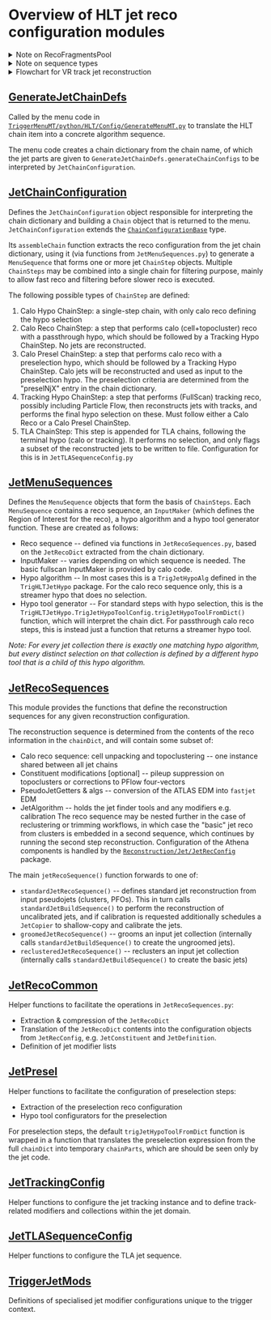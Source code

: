 Overview of HLT jet reco configuration modules
=====

<details>
<summary>Note on RecoFragmentsPool</summary>

As an intermediate step before the new job configuration (see https://atlassoftwaredocs.web.cern.ch/guides/ca_configuration/) is fully adopted, the [`RecoFragmentsPool`](https://gitlab.cern.ch/atlas/athena/-/blob/main/Trigger/TriggerCommon/TriggerMenuMT/python/HLT/Menu/MenuComponents.py) construct is used to avoid duplication of algorithms within AlgSequences. This is used as follows. Wherever a function returning a sequence is called, the call should be made through the following expression:
```
mySequence = RecoFragmentsPool.retrieve( seqGenerator, configFlags, **kwargs )
```
where `seqGenerator` is a function that will return the desired sequence type, and must receive a one positional argument (`configFlags`) and an arbitrary number of keyword arguments (`**kwargs`). Internally, `RecoFragmentsPool` will cache the result, mapping it to the input arguments. Consequently, the kwargs must be hashable types (basically, no dicts). In the jet trigger configuration code, we frequently use the `**` operator to convert between dicts and kwargs.

</details>

<details>
<summary>Note on sequence types</summary>

The trigger algorithm sequencing is controlled by sequences and filter algorithms. For a more detailed description of how this functions, see e.g. [these slides](https://cds.cern.ch/record/2642559?ln=en).

Essentially, two types of sequence are used:
* parOR: executes all children in parallel and returns the result of an OR over these as its filter decision -- used for reco algorithms
* seqAND: executes all children in sequence and returns the result of an AND over these as its filter decision -- used to activate/deactivate subsequences.
An algorithm may be a child of multiple sequences, but will only execute once.

These are used as depicted in the diagram below. Each step is built with an OR that executes all filters for the step (e.g. these could be electron & muon legs of an e/mu chain). The filters return a pass/fail decision based on preceding hypos. Then the main OR attempts to execute all substeps in parallel. The same filter algorithms are placed in ANDs within each substep, so they block execution if the filter criterion failed (Filter A). Results from the hypos are passed to the next step.

```mermaid
graph LR;

  topAND[Step 1 AND]:::and --> prefiltOR[Prefilter OR]:::or

  subgraph step1[Step 1]

    prefiltOR --> filtA(Filter A):::filterfail
    prefiltOR --> filtB(Filter B):::filterpass

    topAND --> stepOR[Main OR]:::or
    stepOR --> seqA[AND A]:::and
    stepOR --> seqB[AND B]:::and

    subgraph Substep A
      seqA --> filtA2(Filter A):::filterfail
      filtA2 -.->|blocks| orA[OR A]:::or
      orA -.->recoA([Reco A]):::reco
      orA -.-> hypoA([Hypo A]):::hypo
    end
  
    subgraph Substep B
      seqB --> filtB2(Filter B):::filterpass
      filtB2 --> orB[OR B]:::or
      orB --> recoB([Reco B]):::reco
      orB --> hypoB([Hypo B]):::hypo
    end
  
  end

  classDef filterpass fill:#0d0;
  classDef filterfail fill:#d00;

  classDef reco fill:#ffa;
  classDef hypo fill:#faa;
  
  classDef or fill:#0ff;
  classDef and fill:#f0f;
```

This scheduling is basically handled by menu construction. As a rule of thumb, we use a `seqAND` as the basis for every `MenuSequence`, and `parOR` for all reconstruction sequences.

</details>

<details>
<summary> Flowchart for VR track jet reconstruction</summary>

Variable Radius (VR) track jets are useful in b-tagging of large-R jets. A large-R jet can be b-tagged by performing b-tagging on the VR track jets associated with it. The association method that is commonly used is ghost association.

The flowchart that follows details the steps in VR track jet reconstruction. The logic behind the steps is as follows: In order to reconstruct a jet, we need a `JetDefinition`. The JetDefinition requires an input constituent, which in this case would be the primary vertex tracks. So we need to perform track selection to get the required tracks. Using these tracks we create a VR track jet JetDefinition, which is then used to create VR track jet reconstruction sequence.

```mermaid
flowchart TD;

	subgraph JetRecToolsConfig.py
		PV0TrkInputCont[/Pre reqs: JetSelectedTracks_ftf, HLT_IDVertex_FS/]
		TVA["Use TrackVertexAssociationTool (TVA) <br> on these tracks and vertices"]
		PV0TrkInputCont--getPV0TrackVertexAssoAlg-->TVA
		PV0TrkSelAlg[Use PV0TrackSelectionAlg <br> on same tracks and vertices with the TVA]
		TVA-- getPV0TrackSelAlg-->PV0TrkSelAlg
	end

	subgraph JetTrackingConfig.py
		TrkRecoSeq[Set up reco sequence <br> for standard tracks]
		TrkOutCont[/JetSelectedTracks_ftf/]
		TrkOutCont-->PV0TrkInputCont
		TrkRecoSeq-->TrkOutCont
		TrkTool_And_Alg[Get TVA Tool & <br> PV0TrackSelectionAlg]
		TVA-->TrkTool_And_Alg
		TrkOutCont-.-TrkTool_And_Alg
		PV0TrkSelAlg-->TrkTool_And_Alg
		TrkTool_And_Alg --Add the tool and alg to reco seq-->PV0TrkOutCont
		PV0TrkOutCont[/Output Container: PV0JetSelectedTracks_ftf/]
	end

	subgraph defineVRTrackJets
		InputConstit[/"JetInputConstit: PV0Track <br> (xAOD type TrackParticle)"/]
		PV0TrkOutCont--Source Container -->InputConstit
		Parameters[/Rmax, Rmin, VR mass scale, min pt, etc./]
		JetDef[Create JetDefinition for VR track jets]
		Parameters --> JetDef
		InputConstit-->JetDef
	end

	subgraph VRJetRecoSequence
		VRJetRecoSeqEmpty[Empty reco sequence]
		VRJetDef[JetDefinition for VR track jets]
		VRJetRecoSeqEmpty-->VRJetDef
		JetDef-->VRJetDef
		SolveDependencies[Resolve dependencies of JetDefinition <br> using `solveDependencies`]
		VRJetDef-->SolveDependencies
		ConstitPJAlg[Get constituent PseudoJet alg <br> & add it to reco sequence]
		SolveDependencies-->ConstitPJAlg
		UpdateAttrib[Update name of pseudo jet container <br> in JetDefinition <br> that will be used in jet finding]
		ConstitPJAlg-->UpdateAttrib
		VRTrkJetRecoSeq[Get VR track jet reco alg <br> & add it to the reco sequence]
		ReturnObj[Return reco seq, jet def]
		VRTrkJetRecoSeq-->ReturnObj
	end

	subgraph JetRecConfig.py
		JetRecAlg["Call getJetRecAlg <br> which sets up jet building with fastjet <br> (internally calls JetClusterer)"]
		UpdateAttrib-.Updated JetDef.->JetRecAlg
		JetRecAlg-->VRTrkJetRecoSeq
	end

```
</details>

[GenerateJetChainDefs](../GenerateJetChainDefs.py)
-----

Called by the menu code in [`TriggerMenuMT/python/HLT/Config/GenerateMenuMT.py`](../../Config/GenerateMenuMT.py) to translate the HLT chain item into a concrete algorithm sequence.

The menu code creates a chain dictionary from the chain name, of which the jet parts are given to `GenerateJetChainDefs.generateChainConfigs` to be interpreted by `JetChainConfiguration`.

[JetChainConfiguration](../JetChainConfiguration.py)
-----

Defines the `JetChainConfiguration` object responsible for interpreting the chain dictionary and building a `Chain` object that is returned to the menu. `JetChainConfiguration` extends the [`ChainConfigurationBase`](../../Config/ChainConfigurationBase.py) type.

Its `assembleChain` function extracts the reco configuration from the jet chain dictionary, using it (via functions from `JetMenuSequences.py`) to generate a `MenuSequence` that forms one or more jet `ChainStep` objects. Multiple `ChainSteps` may be combined into a single chain for filtering purpose, mainly to allow fast reco and filtering before slower reco is executed.

The following possible types of `ChainStep` are defined:
1. Calo Hypo ChainStep: a single-step chain, with only calo reco defining the hypo selection
2. Calo Reco ChainStep: a step that performs calo (cell+topocluster) reco with a passthrough hypo, which should be followed by a Tracking Hypo ChainStep. No jets are reconstructed.
3. Calo Presel ChainStep: a step that performs calo reco with a preselection hypo, which should be followed by a Tracking Hypo ChainStep. Calo jets will be reconstructed and used as input to the preselection hypo. The preselection criteria are determined from the "preselNjX" entry in the chain dictionary.
4. Tracking Hypo ChainStep: a step that performs (FullScan) tracking reco, possibly including Particle Flow, then reconstructs jets with tracks, and performs the final hypo selection on these. Must follow either a Calo Reco or a Calo Presel ChainStep.
5. TLA ChainStep: This step is appended for TLA chains, following the terminal hypo (calo or tracking). It performs no selection, and only flags a subset of the reconstructed jets to be written to file. Configuration for this is in `JetTLASequenceConfig.py`

[JetMenuSequences](../JetMenuSequences.py)
-----

Defines the `MenuSequence` objects that form the basis of `ChainSteps`. Each `MenuSequence` contains a reco sequence, an `InputMaker` (which defines the Region of Interest for the reco), a hypo algorithm and a hypo tool generator function. These are created as follows:
* Reco sequence -- defined via functions in `JetRecoSequences.py`, based on the `JetRecoDict` extracted from the chain dictionary.
* InputMaker -- varies depending on which sequence is needed. The basic fullscan InputMaker is provided by calo code.
* Hypo algorithm -- In most cases this is a `TrigJetHypoAlg` defined in the `TrigHLTJetHypo` package. For the calo reco sequence only, this is a streamer hypo that does no selection.
* Hypo tool generator -- For standard steps with hypo selection, this is the `TrigHLTJetHypo.TrigJetHypoToolConfig.trigJetHypoToolFromDict()` function, which will interpret the chain dict. For passthrough calo reco steps, this is instead just a function that returns a streamer hypo tool.

*Note: For every jet collection there is exactly one matching hypo algorithm, but every distinct selection on that collection is defined by a different hypo tool that is a child of this hypo algorithm.*

[JetRecoSequences](../JetRecoSequences.py)
-----

This module provides the functions that define the reconstruction sequences for any given reconstruction configuration.

The reconstruction sequence is determined from the contents of the reco information in the `chainDict`, and will contain some subset of:
* Calo reco sequence: cell unpacking and topoclustering -- one instance shared between all jet chains
* Constituent modifications [optional] -- pileup suppression on topoclusters or corrections to PFlow four-vectors
* PseudoJetGetters & algs -- conversion of the ATLAS EDM into `fastjet` EDM
* JetAlgorithm -- holds the jet finder tools and any modifiers e.g. calibration
The reco sequence may be nested further in the case of reclustering or trimming workflows, in which case the "basic" jet reco from clusters is embedded in a second sequence, which continues by running the second step reconstruction.
Configuration of the Athena components is handled by the [`Reconstruction/Jet/JetRecConfig`](../../../../../../../Reconstruction/Jet/JetRecConfig) package.

The main `jetRecoSequence()` function forwards to one of:
* `standardJetRecoSequence()` -- defines standard jet reconstruction from input pseudojets (clusters, PFOs). This in turn calls `standardJetBuildSequence()` to perform the reconstruction of uncalibrated jets, and if calibration is requested additionally schedules a `JetCopier` to shallow-copy and calibrate the jets.
* `groomedJetRecoSequence()` -- grooms an input jet collection (internally calls `standardJetBuildSequence()` to create the ungroomed jets).
* `reclusteredJetRecoSequence()` -- reclusters an input jet collection (internally calls `standardJetBuildSequence()` to create the basic jets)

[JetRecoCommon](../JetRecoCommon.py)
-----

Helper functions to facilitate the operations in `JetRecoSequences.py`:
* Extraction & compression of the `JetRecoDict`
* Translation of the `JetRecoDict` contents into the configuration objects from `JetRecConfig`, e.g. `JetConstituent` and `JetDefinition`.
* Definition of jet modifier lists

[JetPresel](../JetPresel.py)
-----

Helper functions to facilitate the configuration of preselection steps:
* Extraction of the preselection reco configuration
* Hypo tool configurators for the preselection

For preselection steps, the default `trigJetHypoToolFromDict` function is wrapped in a function that translates the preselection expression from the full `chainDict` into temporary `chainParts`, which are should be seen only by the jet code.

[JetTrackingConfig](../JetTrackingConfig.py)
-----

Helper functions to configure the jet tracking instance and to define track-related modifiers and collections within the jet domain.

[JetTLASequenceConfig](../JetTLASequenceConfig.py)
-----

Helper functions to configure the TLA jet sequence.

[TriggerJetMods](../TriggerJetMods.py)
-----

Definitions of specialised jet modifier configurations unique to the trigger context.
